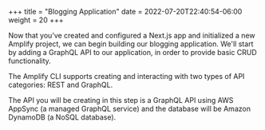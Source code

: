 +++
title = "Blogging Application"
date = 2022-07-20T22:40:54-06:00
weight = 20
+++

Now that you’ve created and configured a Next.js app and initialized a new Amplify project, we can begin building our blogging application. We'll start by adding a GraphQL API to our application, in order to provide basic CRUD functionality.

The Amplify CLI supports creating and interacting with two types of API categories: REST and GraphQL.

The API you will be creating in this step is a GraphQL API using AWS AppSync (a managed GraphQL service) and the database will be Amazon DynamoDB (a NoSQL database).